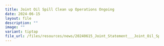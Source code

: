 ```yaml
---
title: Joint Oil Spill Clean up Operations Ongoing
date: 2024-06-15
layout: file
description: ""
image: ""
variant: tiptap
file_url: /files/resources/news/20240615_Joint_Statement___Joint_Oil_Spill_Clean_up_Operations_Ongoing.pdf
---
```

